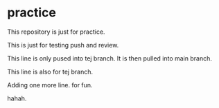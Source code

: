 practice
========

This repository is just for practice.

This is just for testing push and review.

This line is only pused into tej branch.
It is then pulled into main branch.

This line is also for tej branch.

Adding one more line. for fun.

hahah.
